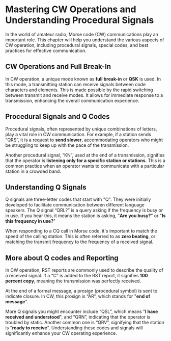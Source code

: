 # Mastering CW Operations and Understanding Procedural Signals

In the world of amateur radio, Morse code (CW) communications play an important role. This chapter will help you understand the various aspects of CW operation, including procedural signals, special codes, and best practices for effective communication.

## CW Operations and Full Break-In
In CW operation, a unique mode known as **full break-in** or **QSK** is used. In this mode, a transmitting station can receive signals between code characters and elements. This is made possible by the rapid switching between transmit and receive modes. It allows for immediate response to a transmission, enhancing the overall communication experience.

## Procedural Signals and Q Codes
Procedural signals, often represented by unique combinations of letters, play a vital role in CW communication. For example, if a station sends “QRS”, it is a request to **send slower**, accommodating operators who might be struggling to keep up with the pace of the transmission.

Another procedural signal, “KN”, used at the end of a transmission, signifies that the operator is **listening only for a specific station or stations**. This is a common practice when an operator wants to communicate with a particular station in a crowded band.

## Understanding Q Signals
Q signals are three-letter codes that start with "Q". They were initially developed to facilitate communication between different language speakers. The Q signal “QRL?” is a query asking if the frequency is busy or in use. If you hear this, it means the station is asking, "**Are you busy?**" or "**Is this frequency in use?**"

When responding to a CQ call in Morse code, it's important to match the speed of the calling station. This is often referred to as **zero beating**, or matching the transmit frequency to the frequency of a received signal.

## More about Q codes and Reporting 
In CW operation, RST reports are commonly used to describe the quality of a received signal. If a “C” is added to the RST report, it signifies **100 percent copy**, meaning the transmission was perfectly received.

At the end of a formal message, a prosign (procedural symbol) is sent to indicate closure. In CW, this prosign is “AR”, which stands for "**end of message**".

More Q signals you might encounter include “QSL”, which means "**I have received and understood**", and “QRN”, indicating that the operator is troubled by static. Another common one is “QRV”, signifying that the station is "**ready to receive**". Understanding these codes and signals will significantly enhance your CW operating experience.